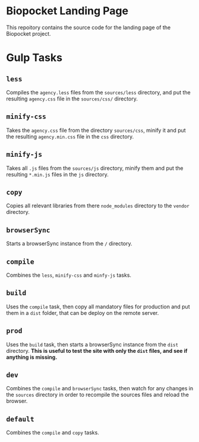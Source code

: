 # Biopocket Landing Page

This repoitory contains the source code for the landing page of the Biopocket project.

# Gulp Tasks

## `less`

Compiles the `agency.less` files from the `sources/less` directory, and put the resulting `agency.css` file in the `sources/css/` directory.

## `minify-css`

Takes the `agency.css` file from the directory `sources/css`, minify it and put the resulting `agency.min.css` file in the `css` directory.

## `minify-js`

Takes all `.js` files from the `sources/js` directory, minify them and put the resulting `*.min.js` files in the `js` directory.

## `copy`

Copies all relevant libraries from there `node_modules` directory to the `vendor` directory.

## `browserSync`

Starts a browserSync instance from the `/` directory.

## `compile`

Combines the `less`, `minify-css` and `minfy-js` tasks.

## `build`

Uses the `compile` task, then copy all mandatory files for production and put them in a `dist` folder, that can be deploy on the remote server.

## `prod`

Uses the `build` task, then starts a browserSync instance from the `dist` directory.
**This is useful to test the site with only the `dist` files, and see if anything is missing.**

## `dev`

Combines the `compile` and `browserSync` tasks, then watch for any changes in the `sources` directory in order to recompile the sources files and reload the browser.

## `default`

Combines the `compile` and `copy` tasks.